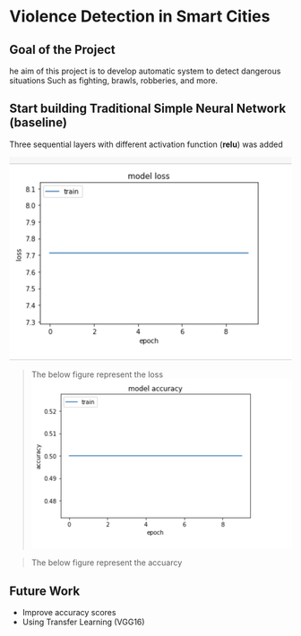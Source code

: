 # Violence Detection in Smart Cities

## Goal of the Project
he aim of this project is to develop automatic system to detect dangerous situations Such as fighting, brawls, robberies, and more.

 ## Start building Traditional Simple Neural Network (baseline)


Three sequential layers with different activation function (__relu__) was added 

![Screenshot](image1.png)

> The below figure represent the loss 
![Screenshot](image2.png)

> The below figure represent the accuarcy

## Future Work
- Improve accuracy scores
- Using Transfer Learning (VGG16)

